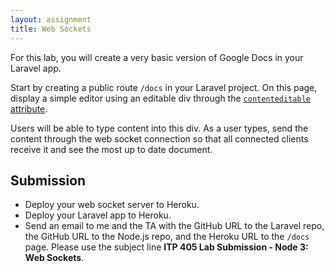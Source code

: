 ```yaml
---
layout: assignment
title: Web Sockets
---
```


For this lab, you will create a very basic version of Google Docs in your Laravel app.

Start by creating a public route `/docs` in your Laravel project. On this page, display a simple editor using an editable div through the [`contenteditable` attribute](https://developer.mozilla.org/en-US/docs/Web/Guide/HTML/Editable_content).

Users will be able to type content into this div. As a user types, send the content through the web socket connection so that all connected clients receive it and see the most up to date document.

## Submission

* Deploy your web socket server to Heroku.
* Deploy your Laravel app to Heroku.
* Send an email to me and the TA with the GitHub URL to the Laravel repo, the GitHub URL to the Node.js repo, and the Heroku URL to the `/docs` page. Please use the subject line __ITP 405 Lab Submission - Node 3: Web Sockets__.
